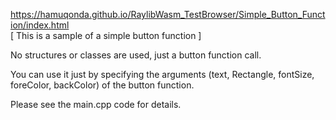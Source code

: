 https://hamuqonda.github.io/RaylibWasm_TestBrowser/Simple_Button_Function/index.html
<br>
[ This is a sample of a simple button function ]

No structures or classes are used, just a button function call.

You can use it just by specifying the arguments (text, Rectangle, fontSize, foreColor, backColor) of the button function.

Please see the main.cpp code for details.
